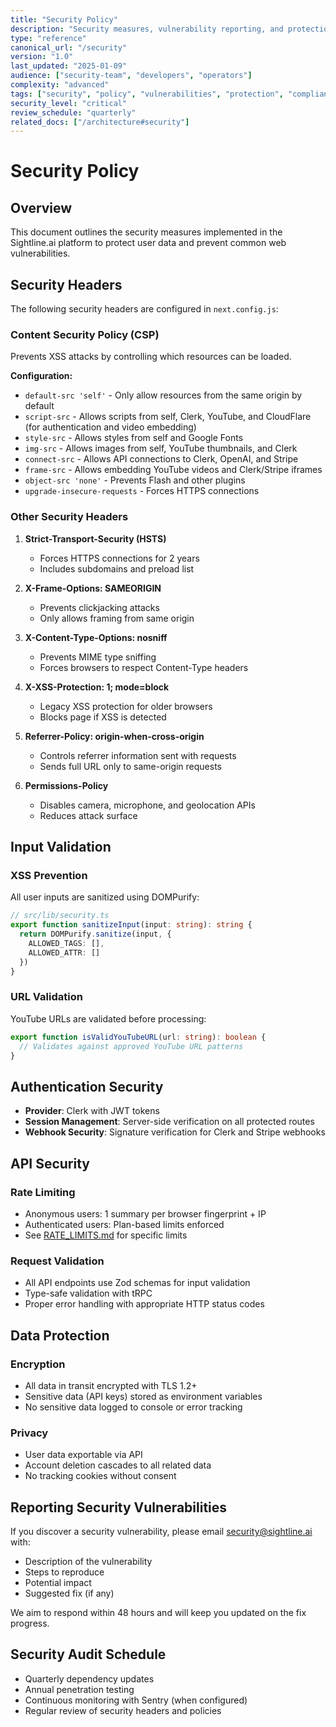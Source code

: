 ```yaml
---
title: "Security Policy"
description: "Security measures, vulnerability reporting, and protection protocols for Sightline.ai platform"
type: "reference"
canonical_url: "/security"
version: "1.0"
last_updated: "2025-01-09"
audience: ["security-team", "developers", "operators"]
complexity: "advanced"
tags: ["security", "policy", "vulnerabilities", "protection", "compliance"]
security_level: "critical"
review_schedule: "quarterly"
related_docs: ["/architecture#security"]
---
```


# Security Policy

## Overview

This document outlines the security measures implemented in the Sightline.ai platform to protect user data and prevent common web vulnerabilities.

## Security Headers

The following security headers are configured in `next.config.js`:

### Content Security Policy (CSP)

Prevents XSS attacks by controlling which resources can be loaded.

**Configuration:**

- `default-src 'self'` - Only allow resources from the same origin by default
- `script-src` - Allows scripts from self, Clerk, YouTube, and CloudFlare (for authentication and video embedding)
- `style-src` - Allows styles from self and Google Fonts
- `img-src` - Allows images from self, YouTube thumbnails, and Clerk
- `connect-src` - Allows API connections to Clerk, OpenAI, and Stripe
- `frame-src` - Allows embedding YouTube videos and Clerk/Stripe iframes
- `object-src 'none'` - Prevents Flash and other plugins
- `upgrade-insecure-requests` - Forces HTTPS connections

### Other Security Headers

1. **Strict-Transport-Security (HSTS)**
   - Forces HTTPS connections for 2 years
   - Includes subdomains and preload list

2. **X-Frame-Options: SAMEORIGIN**
   - Prevents clickjacking attacks
   - Only allows framing from same origin

3. **X-Content-Type-Options: nosniff**
   - Prevents MIME type sniffing
   - Forces browsers to respect Content-Type headers

4. **X-XSS-Protection: 1; mode=block**
   - Legacy XSS protection for older browsers
   - Blocks page if XSS is detected

5. **Referrer-Policy: origin-when-cross-origin**
   - Controls referrer information sent with requests
   - Sends full URL only to same-origin requests

6. **Permissions-Policy**
   - Disables camera, microphone, and geolocation APIs
   - Reduces attack surface

## Input Validation

### XSS Prevention

All user inputs are sanitized using DOMPurify:

```typescript
// src/lib/security.ts
export function sanitizeInput(input: string): string {
  return DOMPurify.sanitize(input, {
    ALLOWED_TAGS: [],
    ALLOWED_ATTR: []
  })
}
```

### URL Validation

YouTube URLs are validated before processing:

```typescript
export function isValidYouTubeURL(url: string): boolean {
  // Validates against approved YouTube URL patterns
}
```

## Authentication Security

- **Provider**: Clerk with JWT tokens
- **Session Management**: Server-side verification on all protected routes
- **Webhook Security**: Signature verification for Clerk and Stripe webhooks

## API Security

### Rate Limiting

- Anonymous users: 1 summary per browser fingerprint + IP
- Authenticated users: Plan-based limits enforced
- See [RATE_LIMITS.md](./RATE_LIMITS.md) for specific limits

### Request Validation

- All API endpoints use Zod schemas for input validation
- Type-safe validation with tRPC
- Proper error handling with appropriate HTTP status codes

## Data Protection

### Encryption

- All data in transit encrypted with TLS 1.2+
- Sensitive data (API keys) stored as environment variables
- No sensitive data logged to console or error tracking

### Privacy

- User data exportable via API
- Account deletion cascades to all related data
- No tracking cookies without consent

## Reporting Security Vulnerabilities

If you discover a security vulnerability, please email <security@sightline.ai> with:

- Description of the vulnerability
- Steps to reproduce
- Potential impact
- Suggested fix (if any)

We aim to respond within 48 hours and will keep you updated on the fix progress.

## Security Audit Schedule

- Quarterly dependency updates
- Annual penetration testing
- Continuous monitoring with Sentry (when configured)
- Regular review of security headers and policies
